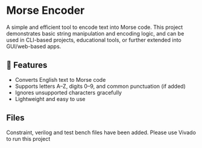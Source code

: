 # Morse Encoder

A simple and efficient tool to encode text into Morse code. This project demonstrates basic string manipulation and encoding logic, and can be used in CLI-based projects, educational tools, or further extended into GUI/web-based apps.

## 📌 Features

- Converts English text to Morse code
- Supports letters A–Z, digits 0–9, and common punctuation (if added)
- Ignores unsupported characters gracefully
- Lightweight and easy to use

## Files 
  Constraint, verilog and test bench files have been added. Please use Vivado to run this project

